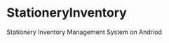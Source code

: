 # StationeryInventory
Stationery Inventory Management System on Andriod

<Still in Development Progress />
